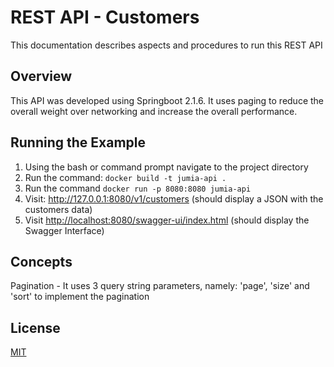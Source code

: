 # REST API - Customers

This documentation describes aspects and procedures to run this REST API

## Overview

This API was developed using Springboot 2.1.6.  It uses paging to reduce the overall weight over networking and increase the overall performance.

## Running the Example

1. Using the bash or command prompt navigate to the project directory
2. Run the command:
	```docker build -t jumia-api .```
3. Run the command
	```docker run -p 8080:8080 jumia-api```
4. Visit: <http://127.0.0.1:8080/v1/customers> (should display a JSON with the customers data)
5. Visit <http://localhost:8080/swagger-ui/index.html> (should display the Swagger Interface)

## Concepts

Pagination - It uses 3 query string parameters, namely: 'page', 'size' and 'sort' to implement the pagination


## License

[MIT](https://opensource.org/licenses/MIT)